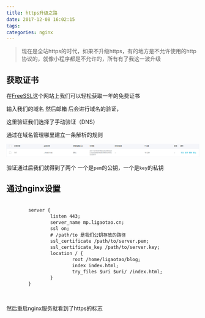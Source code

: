 ```yaml
---
title: https升级之路
date: 2017-12-08 16:02:15
tags:
categories: nginx
---
```


> 现在是全站https的时代，如果不升级https，有的地方是不允许使用的http协议的，就像小程序都是不允许的，所有有了我这一波升级

## 获取证书

在[FreeSSL](https://freessl.org)这个网站上我们可以轻松获取一年的免费证书

输入我们的域名 然后邮箱 后会进行域名的验证，

这里验证我们选择了手动验证（DNS）

通过在域名管理哪里建立一条解析的规则

![域名认证](/images/域名验证.png)

验证通过后我们就得到了两个 一个是`pem`的公钥，一个是`key`的私钥

## 通过nginx设置

```config

        server {
                listen 443;
                server_name mp.ligaotao.cn;
                ssl on;
                # /path/to 是我们公钥存放的路径
                ssl_certificate /path/to/server.pem;
                ssl_certificate_key /path/to/server.key;
                location / {
                        root /home/ligaotao/blog;
                        index index.html;
                        try_files $uri $uri/ /index.html;
                }
        }



```


然后重启nginx服务就看到了https的标志